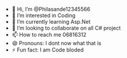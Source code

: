 - 👋 Hi, I’m @Philasande12345566
- 👀 I’m interested in Coding
- 🌱 I’m currently learning Asp.Net 
- 💞️ I’m looking to collaborate on all C# project
- 📫 How to reach me 06816312
- 😄 Pronouns: I dont now what that is
- ⚡ Fun fact: I am Code bloded

<!---
Philasande12345566/Philasande12345566 is a ✨ special ✨ repository because its `README.md` (this file) appears on your GitHub profile.
You can click the Preview link to take a look at your changes.
--->
